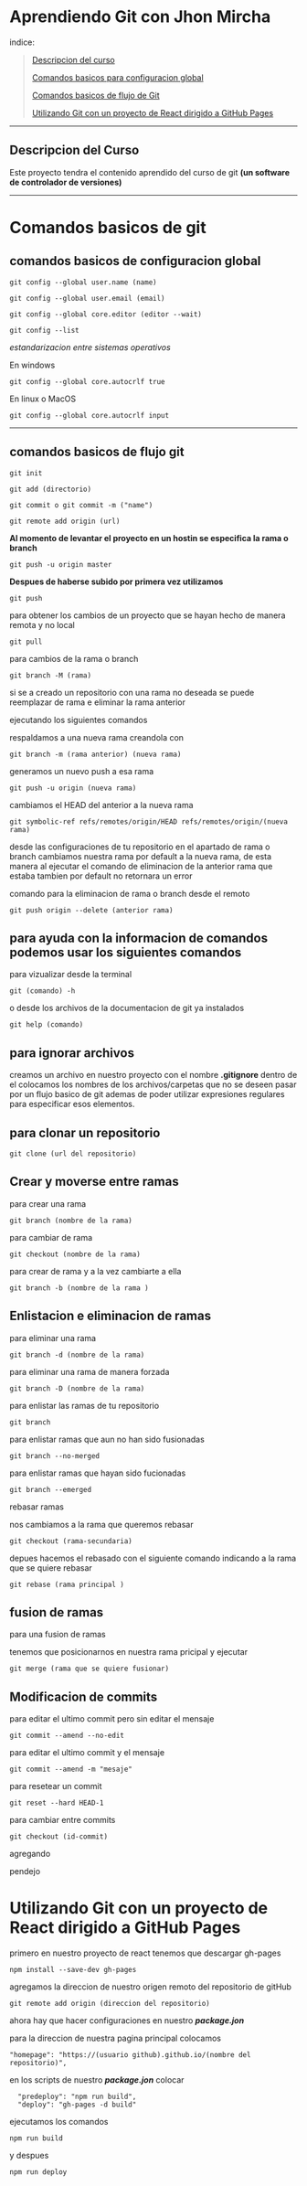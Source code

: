 # Aprendiendo Git con Jhon Mircha

indice:

> [Descripcion del curso](#descripcion-del-curso)
>
> [Comandos basicos para configuracion global](#comandos-basicos-de-configuracion-global)
>
> [Comandos basicos de flujo de Git](#comandos-basicos-de-flujo-git)
>
> [Utilizando Git con un proyecto de React dirigido a GitHub Pages](#utilizando-git-con-un-proyecto-de-react-dirigido-a-github-pages)

---

## Descripcion del Curso

Este proyecto tendra el contenido aprendido del curso de git **(un software de controlador de versiones)**

---

# Comandos basicos de git

## comandos basicos de configuracion global

```
git config --global user.name (name)

git config --global user.email (email)

git config --global core.editor (editor --wait)

git config --list
```

_estandarizacion entre sistemas operativos_

En windows

```
git config --global core.autocrlf true
```

En linux o MacOS

```
git config --global core.autocrlf input
```

---

## comandos basicos de flujo git

```
git init

git add (directorio)

git commit o git commit -m ("name")

git remote add origin (url)
```

**Al momento de levantar el proyecto en un hostin se especifica la rama o branch**

```
git push -u origin master
```

**Despues de haberse subido por primera vez utilizamos**

```
git push
```

para obtener los cambios de un proyecto que se hayan hecho de manera remota y no local

```
git pull
```

para cambios de la rama o branch

```
git branch -M (rama)
```

si se a creado un repositorio con una rama no deseada se puede reemplazar de rama e eliminar la rama anterior

ejecutando los siguientes comandos

respaldamos a una nueva rama creandola con

```
git branch -m (rama anterior) (nueva rama)
```

generamos un nuevo push a esa rama

```
git push -u origin (nueva rama)
```

cambiamos el HEAD del anterior a la nueva rama

```
git symbolic-ref refs/remotes/origin/HEAD refs/remotes/origin/(nueva rama)
```

desde las configuraciones de tu repositorio en el apartado de rama o branch cambiamos nuestra rama por default a la nueva rama, de esta manera al ejecutar el comando de eliminacion de la anterior rama que estaba tambien por default no retornara un error

comando para la eliminacion de rama o branch desde el remoto

```
git push origin --delete (anterior rama)
```

## para ayuda con la informacion de comandos podemos usar los siguientes comandos

para vizualizar desde la terminal

```
git (comando) -h
```

o desde los archivos de la documentacion de git ya instalados

```
git help (comando)
```

## para ignorar archivos

creamos un archivo en nuestro proyecto con el nombre **.gitignore** dentro de el colocamos los nombres de los archivos/carpetas que no se deseen pasar por un flujo basico de git ademas de poder utilizar expresiones regulares para especificar esos elementos.

## para clonar un repositorio

```
git clone (url del repositorio)
```

## Crear y moverse entre ramas

para crear una rama

```
git branch (nombre de la rama)
```

para cambiar de rama

```
git checkout (nombre de la rama)
```

para crear de rama y a la vez cambiarte a ella

```
git branch -b (nombre de la rama )
```

## Enlistacion e eliminacion de ramas

para eliminar una rama

```
git branch -d (nombre de la rama)
```

para eliminar una rama de manera forzada

```
git branch -D (nombre de la rama)
```

para enlistar las ramas de tu repositorio

```
git branch
```

para enlistar ramas que aun no han sido fusionadas

```
git branch --no-merged
```

para enlistar ramas que hayan sido fucionadas

```
git branch --emerged
```

rebasar ramas

nos cambiamos a la rama que queremos rebasar

```
git checkout (rama-secundaria)
```

depues hacemos el rebasado con el siguiente comando indicando a la rama que se quiere rebasar

```
git rebase (rama principal )
```

## fusion de ramas

para una fusion de ramas

tenemos que posicionarnos en nuestra rama pricipal y ejecutar

```
git merge (rama que se quiere fusionar)
```

## Modificacion de commits

para editar el ultimo commit pero sin editar el mensaje

```
git commit --amend --no-edit
```

para editar el ultimo commit y el mensaje

```
git commit --amend -m "mesaje"
```

para resetear un commit

```
git reset --hard HEAD-1
```

para cambiar entre commits

```
git checkout (id-commit)
```

agregando

pendejo

# Utilizando Git con un proyecto de React dirigido a GitHub Pages

primero en nuestro proyecto de react tenemos que descargar gh-pages

```
npm install --save-dev gh-pages
```

agregamos la direccion de nuestro origen remoto del repositorio de gitHub

```
git remote add origin (direccion del repositorio)
```

ahora hay que hacer configuraciones en nuestro **_package.jon_**

para la direccion de nuestra pagina principal colocamos

```
"homepage": "https://(usuario github).github.io/(nombre del repositorio)",
```

en los scripts de nuestro **_package.jon_** colocar

```
  "predeploy": "npm run build",
  "deploy": "gh-pages -d build"
```

ejecutamos los comandos

```
npm run build
```

y despues

```
npm run deploy
```
